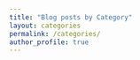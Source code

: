 ```yaml
---
title: "Blog posts by Category"
layout: categories
permalink: /categories/
author_profile: true
---
```

